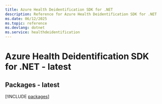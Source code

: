 ```yaml
---
title: Azure Health Deidentification SDK for .NET
description: Reference for Azure Health Deidentification SDK for .NET
ms.date: 06/12/2025
ms.topic: reference
ms.devlang: dotnet
ms.service: healthdeidentification
---
```

# Azure Health Deidentification SDK for .NET - latest
## Packages - latest
[!INCLUDE [packages](health-deidentification-index.md)]